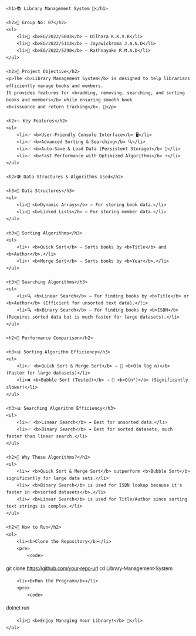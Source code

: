 <!DOCTYPE html>
<html lang="en">
<head>
    <meta charset="UTF-8">
    <meta name="viewport" content="width=device-width, initial-scale=1.0">
    <title>Library Management System - README</title>
</head>
<body style="font-family: Arial, sans-serif; line-height: 1.6;">

    <h1>📚 Library Management System 🚀</h1>

    <h2>🔹 Group No: 07</h2>
    <ul>
        <li>🏅 <b>EG/2022/5003</b> – Dilhara K.K.V.R</li>
        <li>🏅 <b>EG/2022/5113</b> – Jayawickrama J.A.N.D</li>
        <li>🏅 <b>EG/2022/5290</b> – Rathnayake R.M.A.D</li>
    </ul>

    <h2>🎯 Project Objective</h2>
    <p>The <b>Library Management System</b> is designed to help librarians efficiently manage books and members. 
    It provides features for <b>adding, removing, searching, and sorting books and members</b> while ensuring smooth book 
    <b>issuance and return tracking</b>. 📖</p>

    <h2>✨ Key Features</h2>
    <ul>
        <li>✅ <b>User-Friendly Console Interface</b> 🖥️</li>
        <li>✅ <b>Advanced Sorting & Searching</b> 🔍</li>
        <li>✅ <b>Auto-Save & Load Data (Persistent Storage)</b> 💾</li>
        <li>✅ <b>Fast Performance with Optimized Algorithms</b> ⚡</li>
    </ul>

    <h2>🛠️ Data Structures & Algorithms Used</h2>

    <h3>📌 Data Structures</h3>
    <ul>
        <li>📖 <b>Dynamic Arrays</b> – For storing book data.</li>
        <li>👥 <b>Linked Lists</b> – For storing member data.</li>
    </ul>

    <h3>📌 Sorting Algorithms</h3>
    <ul>
        <li>⚡ <b>Quick Sort</b> – Sorts books by <b>Title</b> and <b>Author</b>.</li>
        <li>⚡ <b>Merge Sort</b> – Sorts books by <b>Year</b>.</li>
    </ul>

    <h3>📌 Searching Algorithms</h3>
    <ul>
        <li>🔍 <b>Linear Search</b> – For finding books by <b>Title</b> or <b>Author</b> (Efficient for unsorted text data).</li>
        <li>🔍 <b>Binary Search</b> – For finding books by <b>ISBN</b> (Requires sorted data but is much faster for large datasets).</li>
    </ul>

    <h2>🚀 Performance Comparison</h2>
    
    <h3>📊 Sorting Algorithm Efficiency</h3>
    <ul>
        <li>✅ <b>Quick Sort & Merge Sort</b> → 🚀 <b>O(n log n)</b> (Faster for large datasets)</li>
        <li>❌ <b>Bubble Sort (Tested)</b> → 🐌 <b>O(n²)</b> (Significantly slower)</li>
    </ul>

    <h3>📊 Searching Algorithm Efficiency</h3>
    <ul>
        <li>✅ <b>Linear Search</b> → Best for unsorted data.</li>
        <li>✅ <b>Binary Search</b> → Best for sorted datasets, much faster than linear search.</li>
    </ul>

    <h2>🎯 Why These Algorithms?</h2>
    <ul>
        <li>✔️ <b>Quick Sort & Merge Sort</b> outperform <b>Bubble Sort</b> significantly for large data sets.</li>
        <li>✔️ <b>Binary Search</b> is used for ISBN lookup because it's faster in <b>sorted datasets</b>.</li>
        <li>✔️ <b>Linear Search</b> is used for Title/Author since sorting text strings is complex.</li>
    </ul>

    <h2>📌 How to Run</h2>
    <ol>
        <li><b>Clone the Repository</b></li>
        <pre>
            <code>
git clone https://github.com/your-repo-url
cd Library-Management-System
            </code>
        </pre>
        
        <li><b>Run the Program</b></li>
        <pre>
            <code>
dotnet run
            </code>
        </pre>

        <li>🎉 <b>Enjoy Managing Your Library!</b> 🚀</li>
    </ol>

</body>
</html>
